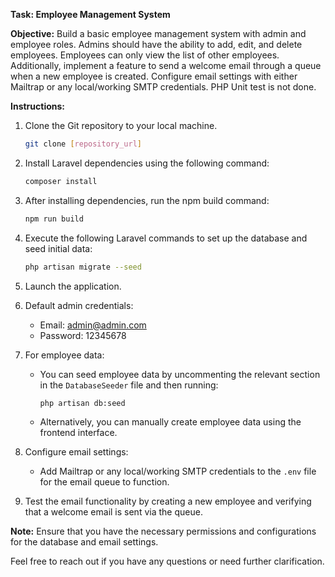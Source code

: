 **Task: Employee Management System**

**Objective:**
Build a basic employee management system with admin and employee roles. Admins should have the ability to add, edit, and delete employees. Employees can only view the list of other employees. Additionally, implement a feature to send a welcome email through a queue when a new employee is created. Configure email settings with either Mailtrap or any local/working SMTP credentials. PHP Unit test is not done.

**Instructions:**

1. Clone the Git repository to your local machine.

   ```bash
   git clone [repository_url]
   ```

2. Install Laravel dependencies using the following command:

   ```bash
   composer install
   ```

3. After installing dependencies, run the npm build command:

   ```bash
   npm run build
   ```

4. Execute the following Laravel commands to set up the database and seed initial data:

   ```bash
   php artisan migrate --seed
   ```

5. Launch the application.

6. Default admin credentials:

   - Email: admin@admin.com
   - Password: 12345678

7. For employee data:

   - You can seed employee data by uncommenting the relevant section in the `DatabaseSeeder` file and then running:

     ```bash
     php artisan db:seed
     ```

   - Alternatively, you can manually create employee data using the frontend interface.

8. Configure email settings:

   - Add Mailtrap or any local/working SMTP credentials to the `.env` file for the email queue to function.

9. Test the email functionality by creating a new employee and verifying that a welcome email is sent via the queue.

**Note:** Ensure that you have the necessary permissions and configurations for the database and email settings.

Feel free to reach out if you have any questions or need further clarification.
